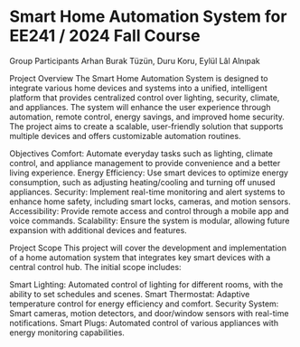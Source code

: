 # Smart Home Automation System for EE241 / 2024 Fall Course #

Group Participants
Arhan Burak Tüzün, Duru Koru, Eylül Lâl Alnıpak

Project Overview
The Smart Home Automation System is designed to integrate various home devices and systems into a unified, intelligent platform that provides centralized control over lighting, security, climate, and appliances. The system will enhance the user experience through automation, remote control, energy savings, and improved home security. The project aims to create a scalable, user-friendly solution that supports multiple devices and offers customizable automation routines.

Objectives
Comfort: Automate everyday tasks such as lighting, climate control, and appliance management to provide convenience and a better living experience.
Energy Efficiency: Use smart devices to optimize energy consumption, such as adjusting heating/cooling and turning off unused appliances.
Security: Implement real-time monitoring and alert systems to enhance home safety, including smart locks, cameras, and motion sensors.
Accessibility: Provide remote access and control through a mobile app and voice commands.
Scalability: Ensure the system is modular, allowing future expansion with additional devices and features.

Project Scope
This project will cover the development and implementation of a home automation system that integrates key smart devices with a central control hub. The initial scope includes:

Smart Lighting: Automated control of lighting for different rooms, with the ability to set schedules and scenes.
Smart Thermostat: Adaptive temperature control for energy efficiency and comfort.
Security System: Smart cameras, motion detectors, and door/window sensors with real-time notifications.
Smart Plugs: Automated control of various appliances with energy monitoring capabilities.
